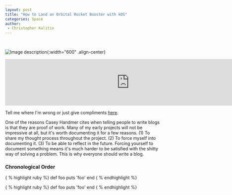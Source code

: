 ```yaml
---
layout: post
title: "How to Land an Orbital Rocket Booster with kOS"
categories: Space
author:
 - Christopher Kalitin
---
```

<head>
    <meta property="og:image" content="{{site.url}}/assets/images/kos-booster-landing/kOS-Booster-Final-Landing.jpg">
</head>

![Image description]({{site.url}}/assets/images/kos-booster-landing/kOS-Booster-Final-Landing.jpg){:width="600" .align-center}

<iframe width="800" src="http://www.youtube.com/embed/WO82PoAczTc" frameborder="0"></iframe>

Tell me where I'm wrong or just give compliments <a href="https://x.com/CKalitin/status/1810414736376549594">here</a>.

One of the reasons Casey Handmer cites when telling people to write blogs is that they are proof of work. Many of my early projects will not be impressive at all, but it's worth documenting it for a few reasons. (1) To share my thought process throughout the project. (2) To force myself into documenting it. (3) To be able to reflect in the future. Forcing yourself to document something means it's much harder to be satisfied with the shitty way of solving a problem. This is why everyone should write a blog. 

### <b>Chronological Order</b>

{ % highlight ruby %}
def foo
    puts 'foo'
end
{ % endhighlight %}

{ % highlight ruby %}
def foo
    puts 'foo'
end
{ % endhighlight %}